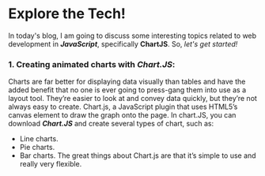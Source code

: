 # Explore the Tech!

In today's blog, I am going to discuss some interesting topics related to web development in ***JavaScript***, specifically **ChartJS**. So, _let's get started!_


### 1. Creating animated charts with _Chart.JS_:
Charts are far better for displaying data visually than tables and have the added benefit that no one is ever going to press-gang them into use as a layout tool. They’re easier to look at and convey data quickly, but they’re not always easy to create. Chart.js, a JavaScript plugin that uses HTML5’s canvas element to draw the graph onto the page. 
In chart.JS, you can download ***Chart.JS*** and create several types of chart, such as:
* Line charts.
* Pie charts.
* Bar charts.
The great things about Chart.js are that it’s simple to use and really very flexible.
